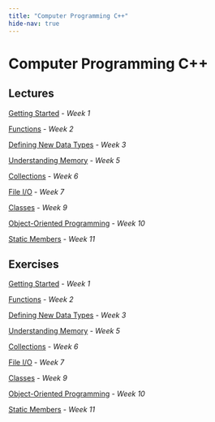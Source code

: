 ```yaml
---
title: "Computer Programming C++"
hide-nav: true
---
```


# Computer Programming C++

## Lectures

[Getting Started](/appel/javascript/getting-started) - _Week 1_

[Functions](/appel/cpp/functions) - _Week 2_

[Defining New Data Types](/appel/cpp/defining-new-data-types) - _Week 3_

[Understanding Memory](/appel/cpp/understanding-memory) - _Week 5_

[Collections](/appel/cpp/collections) - _Week 6_

[File I/O](/appel/cpp/file-io) - _Week 7_

[Classes](/appel/cpp/classes) - _Week 9_

[Object-Oriented Programming](/appel/cpp/object-oriented-programming) - _Week 10_

[Static Members](/appel/cpp/static-members) - _Week 11_

## Exercises

[Getting Started](/appel/javascript/exercises/getting-started) - _Week 1_

[Functions](/appel/cpp/exercises/functions) - _Week 2_

[Defining New Data Types](/appel/cpp/exercises/defining-new-data-types) - _Week 3_

[Understanding Memory](/appel/cpp/exercises/understanding-memory) - _Week 5_

[Collections](/appel/cpp/exercises/collections) - _Week 6_

[File I/O](/appel/cpp/exercises/file-io) - _Week 7_

[Classes](/appel/cpp/exercises/classes) - _Week 9_

[Object-Oriented Programming](/appel/cpp/exercises/object-oriented-programming) - _Week 10_

[Static Members](/appel/cpp/exercises/static-members) - _Week 11_


